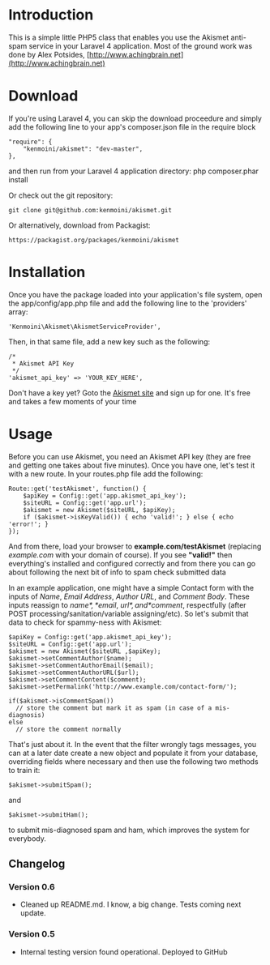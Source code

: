 # Introduction

This is a simple little PHP5 class that enables you use the Akismet anti-spam service in your Laravel 4 application.
Most of the ground work was done by Alex Potsides, [http://www.achingbrain.net](http://www.achingbrain.net)

# Download

If you're using Laravel 4, you can skip the download proceedure and simply add the following line to your app's composer.json file in the require block

	"require": {
		"kenmoini/akismet": "dev-master",
	},
and then run from your Laravel 4 application directory:
	php composer.phar install

Or check out the git repository:

	git clone git@github.com:kenmoini/akismet.git

Or alternatively, download from Packagist:

	https://packagist.org/packages/kenmoini/akismet

# Installation

Once you have the package loaded into your application's file system, open the app/config/app.php file and add the following line to the 'providers' array:
	
	'Kenmoini\Akismet\AkismetServiceProvider',

Then, in that same file, add a new key such as the following:

	/* 
	 * Akismet API Key
	 */
	'akismet_api_key' => 'YOUR_KEY_HERE',

Don't have a key yet?  Goto the [Akismet site](https://akismet.com) and sign up for one.  It's free and takes a few moments of your time

# Usage

Before you can use Akismet, you need an Akismet API key (they are free and getting one takes about five minutes). Once you have one, let's test it with a new route.  In your routes.php file add the following:

	Route::get('testAkismet', function() {
		$apiKey = Config::get('app.akismet_api_key');
		$siteURL = Config::get('app.url');
		$akismet = new Akismet($siteURL, $apiKey);
		if ($akismet->isKeyValid()) { echo 'valid!'; } else { echo 'error!'; }
	});

And from there, load your browser to **example.com/testAkismet** (replacing _example.com_ with your domain of course).  If you see **"valid!"** then everything's installed and configured correctly and from there you can go about following the next bit of info to spam check submitted data

In an example application, one might have a simple Contact form with the inputs of *Name*, *Email Address*, *Author URL*, and *Comment Body*.  These inputs reassign to *$name*, *$email*, *$url*, and *$comment*, respectfully (after POST processing/sanitation/variable assigning/etc).
So let's submit that data to check for spammy-ness with Akismet:

	$apiKey = Config::get('app.akismet_api_key');
	$siteURL = Config::get('app.url');
	$akismet = new Akismet($siteURL ,$apiKey);
	$akismet->setCommentAuthor($name);
	$akismet->setCommentAuthorEmail($email);
	$akismet->setCommentAuthorURL($url);
	$akismet->setCommentContent($comment);
	$akismet->setPermalink('http://www.example.com/contact-form/');
	
	if($akismet->isCommentSpam())
	  // store the comment but mark it as spam (in case of a mis-diagnosis)
	else
	  // store the comment normally

That's just about it. In the event that the filter wrongly tags messages, you can at a later date create a new object and populate it from your database, overriding fields where necessary and then use the following two methods to train it:

	$akismet->submitSpam();

and

	$akismet->submitHam();

to submit mis-diagnosed spam and ham, which improves the system for everybody.

## Changelog

### Version 0.6

* Cleaned up README.md.  I know, a big change.  Tests coming next update.

### Version 0.5

* Internal testing version found operational. Deployed to GitHub
